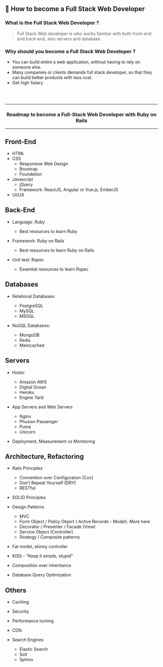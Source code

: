 ## :pushpin: How to become a Full Stack Web Developer

### What is the Full Stack Web Developer ?

> Full Stack Web developer is who works familiar with both front-end and back-end, also servers and database.

### Why should you become a Full Stack Web Developer ?
* You can build entire a web application, without having to rely on someone else. 
* Many companies or clients demands full stack developer, so that they can build better products with less cost.
* Get high Salary.


<br />
<br />

***
<h3 align="center"><b> Roadmap to become a Full-Stack Web Developer with Ruby on Rails </b> </h3>

***


## Front-End
* HTML
* CSS
  * Responsive Web Design
  * Boostrap
  * Foundation
* Javascript
  * jQuery
  * Framework: ReactJS, Angular or Vue.js, EmberJS
* UI/UX


## Back-End
* Language: Ruby 
  * Best resources to learn Ruby

* Framework: Ruby on Rails
  * Best resources to learn Ruby on Rails

* Unit test: Rspec
  * Essential resources to learn Rspec


## Databases
* Relational Databases:
  * PostgreSQL
  * MySQL
  * MSSQL

* NoSQL Databases: 
  * MongoDB
  * Redis
  * Memcached


## Servers
* Hosts: 
  * Amazon AWS
  * Digital Ocean
  * Heroku
  * Engine Yard

* App Servers and Web Servers
  * Nginx
  * Phusion Passenger
  * Puma
  * Unicorn

* Deployment, Measurement vs Monitoring


## Architecture, Refactoring
* Rails Principles
  * Convention over Configuration (Coc)
  * Don’t Repeat Yourself (DRY)
  * RESTful
  
* SOLID Principles
* Design Patterns  
  * MVC
  * Form Object / Policy Object ( Active Records - Model). More here
  * Decorator / Presenter / Facade (View)
  * Service Object (Controller)
  * Strategy / Composite patterns 
  
* Fat model, skinny controller
* KISS - "Keep it simple, stupid"
* Composition over inheritance
* Database Query Optimization


## Others
* Caching

* Security

* Performance turning

* CDN

* Search Engines 
  * Elastic Search
  * Solr
  * Sphinx

<br />
